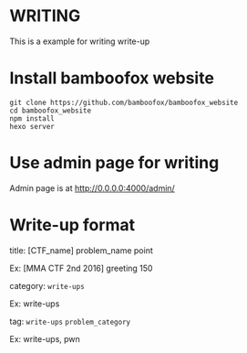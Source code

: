 # WRITING

This is a example for writing write-up

# Install bamboofox website
```
git clone https://github.com/bamboofox/bamboofox_website
cd bamboofox_website
npm install
hexo server
```
# Use admin page for writing 

Admin page is at http://0.0.0.0:4000/admin/

# Write-up format

title: [CTF_name] problem_name point

Ex: [MMA CTF 2nd 2016] greeting 150

category: `write-ups`

Ex: write-ups

tag: `write-ups` `problem_category`

Ex: write-ups, pwn

